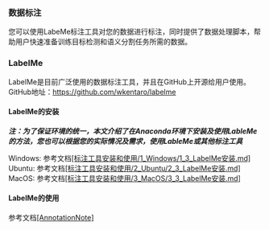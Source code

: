 ### 数据标注
您可以使用LabeMe标注工具对您的数据进行标注，同时提供了数据处理脚本，帮助用户快速准备训练目标检测和语义分割任务所需的数据。

### LabelMe
LabelMe是目前广泛使用的数据标注工具，并且在GitHub上开源给用户使用。  
GitHub地址：https://github.com/wkentaro/labelme

#### LabelMe的安装

***注：为了保证环境的统一，本文介绍了在Anaconda环境下安装及使用LableMe的方法，您也可以根据您的实际情况及需求，使用LableMe或其他标注工具***

Windows: 参考文档[[标注工具安装和使用/1_Windows/1_3_LabelMe安装.md]](../DataAnnotation/标注工具安装和使用/1_Windows/1_3_LabelMe安装.md)  
Ubuntu: 参考文档[[标注工具安装和使用/2_Ubuntu/2_3_LabelMe安装.md]](../DataAnnotation/标注工具安装和使用/2_Ubuntu/2_3_LabelMe安装.md)  
MacOS: 参考文档[[标注工具安装和使用/3_MacOS/3_3_LabelMe安装.md]](../DataAnnotation/标注工具安装和使用/3_MacOS/3_3_LabelMe安装.md)

#### LabelMe的使用
参考文档[[AnnotationNote]](../DataAnnotation/AnnotationNote)

